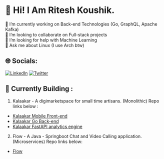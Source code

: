 # 💫 Hi! I Am Ritesh Koushik.
🔭 I’m currently working on Back-end Technologies (Go, GraphQL, Apache Kafka)<br>
👯 I’m looking to collaborate on Full-stack projects<br>
🤝 I’m looking for help with Machine Learning<br>
💬 Ask me about Linux (I use Arch btw)<br>

## 🌐 Socials:
[![LinkedIn](https://img.shields.io/badge/LinkedIn-%230077B5.svg?logo=linkedin&logoColor=white)](https://www.linkedin.com/in/ritesh-koushik/) 
[![Twitter](https://img.shields.io/badge/Twitter-%231DA1F2.svg?logo=Twitter&logoColor=white)](https://twitter.com/AmRiteshKoushik) 

## 🧰 Currently Building :
1. Kalaakar - A digimarketspace for small time artisans. (Monolithic) Repo links below :
  - [Kalaakar Mobile Front-end](https://github.com/IAmRiteshKoushik/kalaakar-mobile)
  - [Kalaakar Go Back-end](https://github.com/IAmRiteshKoushik/kalaakar-backend)
  - [Kalaakar FastAPI analytics engine](https://github.com/IAmRiteshKoushik/kalaakar-analytics-engine)
2. Flow - A Java - Springboot Chat and Video Calling application. (Microservices) Repo links below:
  - [Flow](https://github.com/IAmRiteshKoushik/flow)

